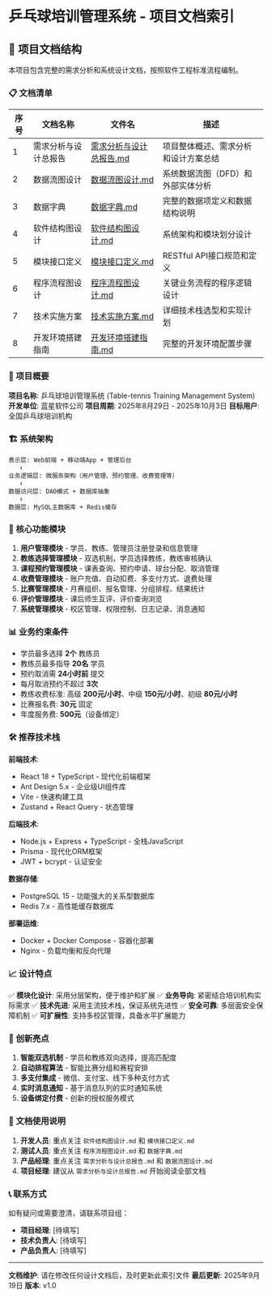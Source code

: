 # 乒乓球培训管理系统 - 项目文档索引

## 📁 项目文档结构

本项目包含完整的需求分析和系统设计文档，按照软件工程标准流程编制。

### 📋 文档清单

| 序号 | 文档名称 | 文件名 | 描述 |
|------|----------|--------|------|
| 1 | 需求分析与设计总报告 | [需求分析与设计总报告.md](./需求分析与设计总报告.md) | 项目整体概述、需求分析和设计方案总结 |
| 2 | 数据流图设计 | [数据流图设计.md](./数据流图设计.md) | 系统数据流图（DFD）和外部实体分析 |
| 3 | 数据字典 | [数据字典.md](./数据字典.md) | 完整的数据项定义和数据结构说明 |
| 4 | 软件结构图设计 | [软件结构图设计.md](./软件结构图设计.md) | 系统架构和模块划分设计 |
| 5 | 模块接口定义 | [模块接口定义.md](./模块接口定义.md) | RESTful API接口规范和定义 |
| 6 | 程序流程图设计 | [程序流程图设计.md](./程序流程图设计.md) | 关键业务流程的程序逻辑设计 |
| 7 | 技术实施方案 | [技术实施方案.md](./技术实施方案.md) | 详细技术栈选型和实现计划 |
| 8 | 开发环境搭建指南 | [开发环境搭建指南.md](./开发环境搭建指南.md) | 完整的开发环境配置步骤 |

### 🎯 项目概要

**项目名称**: 乒乓球培训管理系统 (Table-tennis Training Management System)
**开发单位**: 蓝星软件公司
**项目周期**: 2025年8月29日 - 2025年10月3日
**目标用户**: 全国乒乓球培训机构

### 🏗️ 系统架构

```
表示层: Web前端 + 移动端App + 管理后台
   ↓
业务逻辑层: 微服务架构（用户管理、预约管理、收费管理等）
   ↓
数据访问层: DAO模式 + 数据库抽象
   ↓
数据层: MySQL主数据库 + Redis缓存
```

### 🔧 核心功能模块

1. **用户管理模块** - 学员、教练、管理员注册登录和信息管理
2. **教练选择管理模块** - 双选机制，学员选择教练，教练审核确认
3. **课程预约管理模块** - 课表查询、预约申请、球台分配、取消管理
4. **收费管理模块** - 账户充值、自动扣费、多支付方式、退费处理
5. **比赛管理模块** - 月赛组织、报名管理、分组排程、结果统计
6. **评价管理模块** - 课后师生互评、评价查询浏览
7. **系统管理模块** - 校区管理、权限控制、日志记录、消息通知

### 📊 业务约束条件

- 学员最多选择 **2个** 教练员
- 教练员最多指导 **20名** 学员
- 预约取消需 **24小时前** 提交
- 每月取消预约不超过 **3次**
- 教练收费标准: 高级 **200元/小时**、中级 **150元/小时**、初级 **80元/小时**
- 比赛报名费: **30元** 固定
- 年度服务费: **500元**（设备绑定）

### 🛠️ 推荐技术栈

**前端技术**:
- React 18 + TypeScript - 现代化前端框架
- Ant Design 5.x - 企业级UI组件库
- Vite - 快速构建工具
- Zustand + React Query - 状态管理

**后端技术**:
- Node.js + Express + TypeScript - 全栈JavaScript
- Prisma - 现代化ORM框架
- JWT + bcrypt - 认证安全

**数据存储**:
- PostgreSQL 15 - 功能强大的关系型数据库
- Redis 7.x - 高性能缓存数据库

**部署运维**:
- Docker + Docker Compose - 容器化部署
- Nginx - 负载均衡和反向代理

### 📈 设计特点

✅ **模块化设计**: 采用分层架构，便于维护和扩展
✅ **业务导向**: 紧密结合培训机构实际需求
✅ **技术先进**: 采用主流技术栈，保证系统先进性
✅ **安全可靠**: 多层面安全保障机制
✅ **可扩展性**: 支持多校区管理，具备水平扩展能力

### 🚀 创新亮点

1. **智能双选机制** - 学员和教练双向选择，提高匹配度
2. **自动排程算法** - 智能比赛分组和赛程安排
3. **多支付集成** - 微信、支付宝、线下多种支付方式
4. **实时消息通知** - 基于消息队列的实时通知系统
5. **设备绑定付费** - 创新的授权服务模式

### 📝 文档使用说明

1. **开发人员**: 重点关注 `软件结构图设计.md` 和 `模块接口定义.md`
2. **测试人员**: 重点关注 `程序流程图设计.md` 和 `数据字典.md`
3. **产品经理**: 重点关注 `需求分析与设计总报告.md` 和 `数据流图设计.md`
4. **项目经理**: 建议从 `需求分析与设计总报告.md` 开始阅读全部文档

### 📞 联系方式

如有疑问或需要澄清，请联系项目组：
- **项目经理**: [待填写]
- **技术负责人**: [待填写]
- **产品负责人**: [待填写]

---

**文档维护**: 请在修改任何设计文档后，及时更新此索引文件
**最后更新**: 2025年9月19日
**版本**: v1.0